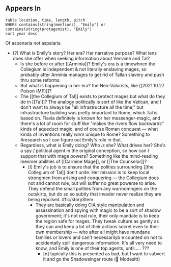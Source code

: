 
## Appears In

```dataview
table location, time, length, pitch
WHERE contains(string(mentions), "Emily") or contains(string(protagonist), "Emily")
sort year desc
```

Of aspenaria not aspalaria

- [?] What is Emily's story? Her era? Her narrative purpose? What lens does she offer when seeking information about Verraine and Tal? 
	- Is she before or after [[Arminia]]? Emily's era is a timewhnen the Collegium is independent & not literally enslaving mages, so probably after Arminia manages to get rid of Tallan slavery and push thru some reforms. 
	- But what is happening in her era? the Neo-Valorists, like [[2021.10.27 Poison (MF)]]? 
	- The [[the Collegium of Tal]] exists to protect mages but what do they _do_ in [[Tal]]? The analogy politically is sort of like the Vatican, and I don't want to always be "all infrastructure all the time," but infrastructure building was pretty important to Rome, which Tal is based on. Flavia definitely is known for her messenger-magic, and there's a lot of room for stuff like "makes the rivers flow backwards" kinds of aqueduct magic, and of course Roman conquest — what kinds of inventions really _were_ unique to Rome? Something to #research so I can figure out Emily's role in that.
	- Regardless, what is Emily doing? Who _is_ she? What drives her?  She's a spy / political agent in the original conception, so how can I support that with mage powers? Something like the mind-reading mesmer abilities of [[Carmine Mage]], or [[The Counselor]]? 
		- [I] Emily's job is to ensure that the polities surrounding [[the Collegium of Tal]] don't unite. Her mission is to keep local strongmen from arising and conquering — the Collegium does not and cannot rule, but will suffer no great powerse to arise. They defend the small polities from any warmomngers on the outskirts, but do so so subtly that invader never realize they are being repulsed. #fic/storyStem 
			- They are basically doing CIA style manipulation and assassination and spying with magic to be a sort of shadow government; it's not real rule, their only mandate is to keep the region safe for mages. They tweak culture as gently as they can and keep a lot of their actions secret even to their own membership — who after all might have mundane families or lovers and can't necessarilyb e counted on not to accidentally spill dangerous information. It's all very need  to know, and Emily is one of their top agents, until..... ??? 
				- [n] typically this is presented as bad, but I want to subvert it and go the Shadowsinger route (💚 Modesitt)
